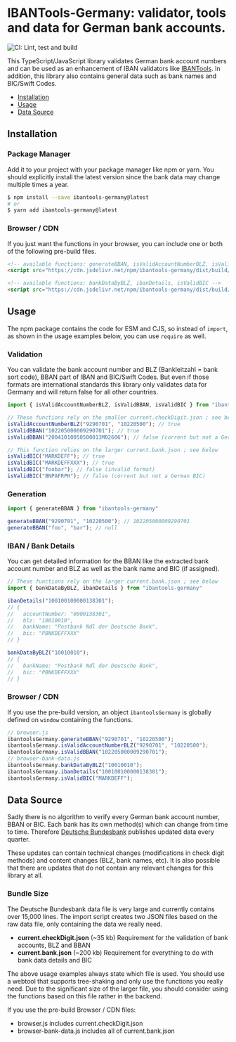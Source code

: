 # IBANTools-Germany: validator, tools and data for German bank accounts.

![CI: Lint, test and build](https://github.com/baumerdev/ibantools-germany/workflows/Lint,%20test%20and%20build/badge.svg?branch=main)

This TypeScript/JavaScript library validates German bank account numbers and
can be used as an enhancement of IBAN validators like [IBANTools](https://simplify.github.io/ibantools/).
In addition, this library also contains general data such as bank names and
BIC/Swift Codes.

* [Installation](#installation)
* [Usage](#usage)
* [Data Source](#data-source)

## Installation

### Package Manager

Add it to your project with your package manager like npm or yarn. You should
explicitly install the latest version since the bank data may change multiple
times a year.

```sh
$ npm install --save ibantools-germany@latest
# or
$ yarn add ibantools-germany@latest
```

### Browser / CDN

If you just want the functions in your browser, you can include one or both of
the following pre-build files.

```html
<!-- available functions: generateBBAN, isValidAccountNumberBLZ, isValidBBAN -->
<script src="https://cdn.jsdelivr.net/npm/ibantools-germany/dist/build/browser.js"></script>

<!-- available functions: bankDataByBLZ, ibanDetails, isValidBIC -->
<script src="https://cdn.jsdelivr.net/npm/ibantools-germany/dist/build/browser-bank-data.js"></script>
```

## Usage

The npm package contains the code for ESM and CJS, so instead of `import`, as
shown in the usage examples below, you can use `require` as well.

### Validation

You can validate the bank account number and BLZ (Bankleitzahl = bank sort
code), BBAN part of IBAN and BIC/Swift Codes. But even if those formats are
international standards this library only validates data for Germany and will
return false for all other countries.

```javascript
import { isValidAccountNumberBLZ, isValidBBAN, isValidBIC } from "ibantools-germany"

// These functions rely on the smaller current.checkDigit.json ; see below
isValidAccountNumberBLZ("9290701", "10220500"); // true
isValidBBAN("102205000009290701"); // true
isValidBBAN("20041010050500013M02606"); // false (corrent but not a German BBAN)

// This function relies on the larger current.bank.json ; see below
isValidBIC("MARKDEFF"); // true
isValidBIC("MARKDEFFXXX"); // true
isValidBIC("foobar"); // false (invalid format)
isValidBIC("BNPAFRPH"); // false (corrent but not a German BIC)
```

### Generation

```javascript
import { generateBBAN } from "ibantools-germany"

generateBBAN("9290701", "10220500"); // 102205000009290701
generateBBAN("foo", "bar"); // null
```

### IBAN / Bank Details

You can get detailed information for the BBAN like the extracted bank account
number and BLZ as well as the bank name and BIC (if assigned).

```javascript
// These functions rely on the larger current.bank.json ; see below
import { bankDataByBLZ, ibanDetails } from "ibantools-germany"

ibanDetails("100100100000138301");
// {
//   accountNumber: "0000138301",
//   blz: "10010010",
//   bankName: "Postbank Ndl der Deutsche Bank",
//   bic: "PBNKDEFFXXX"
// }

bankDataByBLZ("10010010");
// {
//   bankName: "Postbank Ndl der Deutsche Bank",
//   bic: "PBNKDEFFXXX"
// }
```

### Browser / CDN

If you use the pre-build version, an object `ibantoolsGermany` is globally
defined on `window` containing the functions.

```javascript
// browser.js
ibantoolsGermany.generateBBAN("9290701", "10220500");
ibantoolsGermany.isValidAccountNumberBLZ("9290701", "10220500");
ibantoolsGermany.isValidBBAN("102205000009290701");
// browser-bank-data.js
ibantoolsGermany.bankDataByBLZ("10010010");
ibantoolsGermany.ibanDetails("100100100000138301");
ibantoolsGermany.isValidBIC("MARKDEFF");
```

## Data Source

Sadly there is no algorithm to verify every German bank account number, BBAN
or BIC. Each bank has its own method(s) which can change from time to time.
Therefore [Deutsche Bundesbank](https://www.bundesbank.de/en/tasks/payment-systems/services/bank-sort-codes/download-bank-sort-codes-626218)
publishes updated data every quarter.

These updates can contain technical changes (modifications in check digit
methods) and content changes (BLZ, bank names, etc). It is also possible that
there are updates that do not contain any relevant changes for this library at
all.

### Bundle Size

The Deutsche Bundesbank data file is very large and currently contains over
15,000 lines. The import script creates two JSON files based on the raw data
file, only containing the data we really need.

- **current.checkDigit.json** (~35 kb) Requirement for the validation of bank
  accounts, BLZ and BBAN
- **current.bank.json** (~200 kb) Requirement for everything to do with bank
  data details and BIC

The above usage examples always state which file is used. You should use a
webtool that supports tree-shaking and only use the functions you really
need. Due to the significant size of the larger file, you should consider
using the functions based on this file rather in the backend.

If you use the pre-build Browser / CDN files:
* browser.js includes current.checkDigit.json
* browser-bank-data.js includes all of current.bank.json

